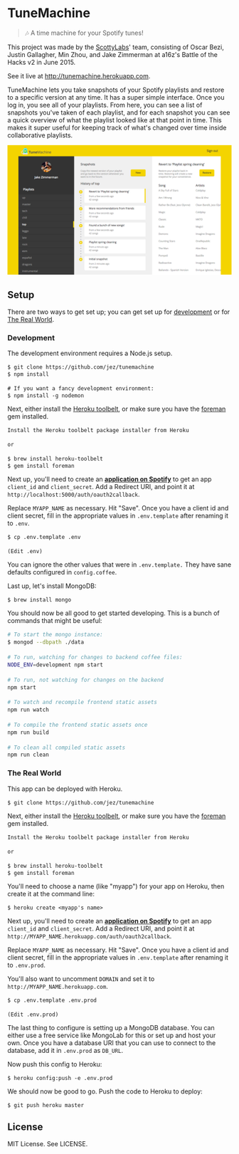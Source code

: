 # TuneMachine

> :notes: A time machine for your Spotify tunes!

This project was made by the [ScottyLabs][sl]' team, consisting of Oscar Bezi,
Justin Gallagher, Min Zhou, and Jake Zimmerman at a16z's Battle of the Hacks v2
in June 2015.

See it live at <http://tunemachine.herokuapp.com>.

TuneMachine lets you take snapshots of your Spotify playlists and restore to a
specific version at any time. It has a super simple interface. Once you log in,
you see all of your playlists. From here, you can see a list of snapshots you've
taken of each playlist, and for each snapshot you can see a quick overview of
what the playlist looked like at that point in time. This makes it super useful
for keeping track of what's changed over time inside collaborative playlists.

![main TuneMachine app page](/assets/demo.png)


## Setup

There are two ways to get set up; you can get set up for
[development](#development) or for [The Real World](#the-real-world).

### Development

The development environment requires a Node.js setup.

```console
$ git clone https://github.com/jez/tunemachine
$ npm install

# If you want a fancy development environment:
$ npm install -g nodemon
```

Next, either install the [Heroku toolbelt][toolbelt], or make sure you have the
[foreman][foreman] gem installed.

```console
Install the Heroku toolbelt package installer from Heroku

or

$ brew install heroku-toolbelt
$ gem install foreman
```

Next up, you'll need to create an __[application on Spotify][spotify-app]__
to get an app `client_id` and `client_secret`. Add a Redirect URI, and point it
at `http://localhost:5000/auth/oauth2callback`.

Replace `MYAPP_NAME` as necessary. Hit "Save". Once you have a client id and
client secret, fill in the appropriate values in `.env.template` after renaming
it to `.env`.

```console
$ cp .env.template .env

(Edit .env)
```

You can ignore the other values that were in `.env.template.` They have sane
defaults configured in `config.coffee`.

Last up, let's install MongoDB:

```console
$ brew install mongo
```

You should now be all good to get started developing. This is a bunch of
commands that might be useful:

```bash
# To start the mongo instance:
$ mongod --dbpath ./data

# To run, watching for changes to backend coffee files:
NODE_ENV=development npm start

# To run, not watching for changes on the backend
npm start

# To watch and recompile frontend static assets
npm run watch

# To compile the frontend static assets once
npm run build

# To clean all compiled static assets
npm run clean
```


### The Real World

This app can be deployed with Heroku.

```console
$ git clone https://github.com/jez/tunemachine
```

Next, either install the [Heroku toolbelt][toolbelt], or make sure you have the
[foreman][foreman] gem installed.

```console
Install the Heroku toolbelt package installer from Heroku

or

$ brew install heroku-toolbelt
$ gem install foreman
```

You'll need to choose a name (like "myapp") for your app on Heroku, then create
it at the command line:

```console
$ heroku create <myapp's name>
```

Next up, you'll need to create an __[application on Spotify][spotify-app]__
to get an app `client_id` and `client_secret`. Add a Redirect URI, and point it
at `http://MYAPP_NAME.herokuapp.com/auth/oauth2callback`.

Replace `MYAPP_NAME` as necessary. Hit "Save". Once you have a client id and
client secret, fill in the appropriate values in `.env.template` after renaming
it to `.env.prod`.

You'll also want to uncomment `DOMAIN` and set it to
`http://MYAPP_NAME.herokuapp.com`.

```console
$ cp .env.template .env.prod

(Edit .env.prod)
```

The last thing to configure is setting up a MongoDB database. You can either use
a free service like MongoLab for this or set up and host your own. Once you have
a database URI that you can use to connect to the database, add it in
`.env.prod` as `DB_URL`.

Now push this config to Heroku:

```console
$ heroku config:push -e .env.prod
```

We should now be good to go. Push the code to Heroku to deploy:

```console
$ git push heroku master
```

## License

MIT License. See LICENSE.


[sl]: https://scottylabs.org

[toolbelt]: https://toolbelt.heroku.com/
[foreman]: https://github.com/ddollar/foreman
[spotify-app]: https://developer.spotify.com/my-applications/
